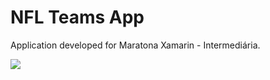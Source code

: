 # NFL Teams App
Application developed for Maratona Xamarin - Intermediária.

![](http://insidecode.com.br/nflteamsapp/nfl_logo.png)